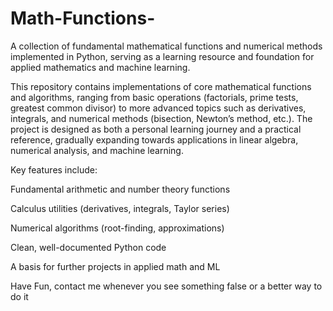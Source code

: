 # Math-Functions-
A collection of fundamental mathematical functions and numerical methods implemented in Python, serving as a learning resource and foundation for applied mathematics and machine learning.

This repository contains implementations of core mathematical functions and algorithms, ranging from basic operations (factorials, prime tests, greatest common divisor) to more advanced topics such as derivatives, integrals, and numerical methods (bisection, Newton’s method, etc.). The project is designed as both a personal learning journey and a practical reference, gradually expanding towards applications in linear algebra, numerical analysis, and machine learning.

Key features include:

Fundamental arithmetic and number theory functions

Calculus utilities (derivatives, integrals, Taylor series)

Numerical algorithms (root-finding, approximations)

Clean, well-documented Python code

A basis for further projects in applied math and ML

Have Fun, contact me whenever you see something false or a better way to do it 
